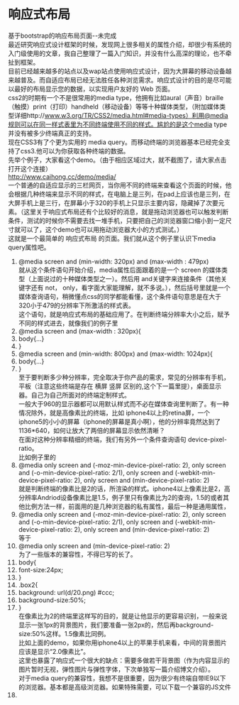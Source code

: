 # 响应式布局
基于bootstrap的响应布局页面--未完成  
最近研究响应式设计框架的时候，发现网上很多相关的属性介绍，却很少有系统的入门级使用的文章，我自己整理了一篇入门知识，并没有什么高深的理论，也不牵扯到框架。  
目前已经越来越多的站点以及wap站点使用响应式设计，因为大屏幕的移动设备越来越普及。而自适应布局已经无法胜任各种浏览需求。响应式设计的目的是尽可能以最好的布局显示您的数据，以实现用户友好的 Web 页面。  
css2的时期有一个不是很常用的media   type，他拥有比如aural（声音）braille（触摸）print（打印）handheld（移动设备）等等十种媒体类型，（附加媒体类型详细http://www.w3.org/TR/CSS2/media.html#media-types）利用@media规则可以在同一样式表里为不同终端使用不同的样式。尴尬的是这个media   type并没有被多少终端真正的支持。  
现在CSS3有了个更为实用的 media query。而移动终端的浏览器基本已经完全支持了css3.他可以为你获取各种终端的数据。  
先举个例子，大家看这个demo。（由于相应区域过大，就不截图了，请大家点击打开这个连接）  
http://www.caihong.cc/demo/media/  
一个普通的自适应显示的三栏网页，当你用不同的终端来查看这个页面的时候，他会根据几种终端来显示不同的样式，在电脑上是三列，在pad上应该也是三列，在大屏手机上是三行，在屏幕小于320的手机上只显示主要内容，隐藏掉了次要元素。（这里关于响应式布局还有个比较好的消息，就是拖动浏览器也可以触发判断条件，测试的时候你不需要去找一堆手机，只要把自己的浏览器窗口缩小到一定尺寸就可以了，这个demo也可以用拖动浏览器大小的方式测试。）  
这就是一个最简单的 响应式布局 的页面。我们就从这个例子里认识下media query属性吧。  
1.	@media screen and (min-width: 320px) and (max-width : 479px)  
就从这个条件语句开始介绍，media属性后面跟着的是一个 screen 的媒体类型（上面说过的十种媒体类型之一）。然后用 and关键字来连接条件（其他关键字还有 not，   only，看字面大家能理解，就不多说。），然后括号里就是一个媒体查询语句，稍微懂点css的同学都能看懂，这个条件语句意思是在大于320小于479的分辨率下所激活的样式表。  
这个语句，就是响应式布局的基础应用了。在判断终端分辨率大小之后，赋予不同的样式进去，就像我们的例子里  
1.	@media screen and (max-width : 320px){  
2.	body{...}  
3.	}  
4.	@media screen and (min-width: 800px) and (max-width: 1024px){  
5.	body{...}  
6.	}  
至于要判断多少种分辨率，完全取决于你产品的需求，常见的分辨率有手机，平板（注意这些终端是存在 横屏 竖屏 区别的,这个下一篇里提），桌面显示器。自己为自己所面对的终端定制样式。  
一般大于960的显示器都可以用默认样式而不必在媒体查询里判断了。有一种情况除外，就是高像素比的终端，比如 iphone4以上的retina屏，一个iphone5的小小的屏幕（iphone的屏幕是真小啊），他的分辨率竟然达到了1136*640，如何让放大了两倍的屏幕显示依然清晰？  
在面对这种分辨率精细的终端，我们有另外一个条件查询语句 device-pixel-ratio。  
比如例子里的  
1.	@media only screen and (-moz-min-device-pixel-ratio: 2), only screen and (-o-min-device-pixel-ratio: 2/1), only screen and (-webkit-min-device-pixel-ratio: 2), only screen and (min-device-pixel-ratio: 2)  
就是判断终端的像素比是2的话，所渲染的样式。iphone4以上像素比是2，高分辨率Andriod设备像素比是1.5，例子里只有像素比为2的查询，1.5的或者其他比例方法一样，前面用的是几种浏览器的私有属性，最后一种是通用属性，  
1.	@media only screen and (-moz-min-device-pixel-ratio: 2), only screen and (-o-min-device-pixel-ratio: 2/1), only screen and (-webkit-min-device-pixel-ratio: 2), only screen and (min-device-pixel-ratio: 2)  
等于  
1.	@media only screen and (min-device-pixel-ratio: 2)  
为了一些版本的兼容性，不得已写的长了。  
1.	body{  
2.	font-size:24px;  
3.	}  
4.	.box2{  
5.	background: url(d/20.png) #ccc;  
6.	background-size:50%;  
7.	}  
在像素比为2的终端里这样写的目的，就是让他显示的更容易识别，一般来说显示一张1px的背景图片，我们要准备一张2px的，然后再background-size:50%这样。1.5像素比同例。  
比如上面的demo，如果你用iphone4以上的苹果手机来看，中间的背景图片应该是显示“2.0像素比”。  
这里也暴露了响应式一个很大的缺点：需要多做若干背景图（作为内容显示的图片暂时无视，弹性图片与弹性字体，下次单独写一篇介绍博文介绍）。  
对于media query的兼容性，我想不是很重要，因为很少有终端自带IE9以下的浏览器。基本都是高级浏览器。如果特殊需要，可以下载一个兼容的JS文件  
1.	<!--[if lt IE 9]>  
2.	<scriptsrc="http://css3-mediaqueries-js.googlecode.com/svn/trunk/css3-mediaqueries.js"></script>  
3.	<![endif]-->  
以条件注释的方式加在文件里。  
看完以上，我想关于响应式设计入门的知识应该了解了，后面有机会介绍一些好用的框架给大家分享。  
现在终端设备越来越多，分辨率也越来越五花八门，但是为了用户体验，再多也要去兼容他呀~  



